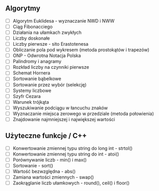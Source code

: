 ## Algorytmy
  - [ ] Algorytm Euklidesa - wyznaczanie NWD i NWW
  - [ ] Ciąg Fibonacciego
  - [ ] Działania na ułamkach zwykłych
  - [ ] Liczby doskonałe
  - [ ] Liczby pierwsze - sito Erastotenesa
  - [ ] Obliczanie pola pod wykresem (metoda prostokątów i trapezów)
  - [ ] ONP - Odwrotna Notacja Polska
  - [ ] Palindromy i anagramy
  - [ ] Rozkład liczby na czynniki pierwsze
  - [ ] Schemat Hornera
  - [ ] Sortowanie bąbelkowe
  - [ ] Sortowanie przez wybór (selekcję)
  - [ ] Systemy liczbowe
  - [ ] Szyfr Cezara
  - [ ] Warunek trójkąta
  - [ ] Wyszukiwanie podciągu w łancuchu znaków
  - [ ] Wyznaczanie miejsca zerowego w przedziale (metoda połowienia)
  - [ ] Znajdowanie najmniejszej i największej wartości

## Użyteczne funkcje / C++
  - [ ] Konwertowanie zmiennej typu string do long int - strtol()
  - [ ] Konwertowanie zmiennej typu string do int - atoi()
  - [ ] Porównywanie liczb - min() i max()
  - [ ] Sortowanie - sort()
  - [ ] Wartość bezwzględna - abs()
  - [ ] Zamiana wartości zmiennych - swap()
  - [ ] Zaokrąglanie liczb ułamkowych - round(), ceil() i floor()
